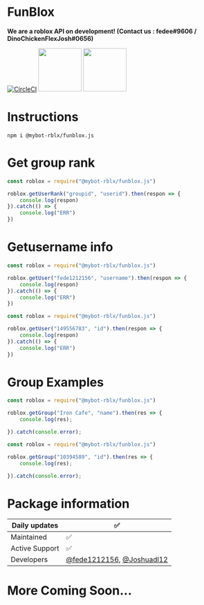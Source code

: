 # FunBlox
**We are a roblox API on development! (Contact us : fedee#9606 / DinoChickenFlexJosh#0656)**

[![CircleCI](https://circleci.com/gh/mybot-rblx/FunBlox/tree/main.svg?style=svg)](https://circleci.com/gh/mybot-rblx/FunBlox/tree/main)   [<img src="https://i.ibb.co/S6XXfxW/0001-4390861584-20210716-002953-0000.png" width="100"/>](https://discord.gg/uxfTMgRmTt)  [<img src="https://i.ibb.co/41YjbCq/0001-4391443590-20210716-004829-0000.png" width="100"/>](https://www.npmjs.com/package/@mybot-rblx/funblox.js)




# Instructions

```
npm i @mybot-rblx/funblox.js
```
# Get group rank

```js
const roblox = require("@mybot-rblx/funblox.js")

roblox.getUserRank("groupid", "userid").then(respon => {
    console.log(respon)
}).catch(() => {
    console.log("ERR")
})
```

# Getusername info

```js
const roblox = require("@mybot-rblx/funblox.js")

roblox.getUser("fede1212156", "username").then(respon => {
    console.log(respon)
}).catch(() => {
    console.log("ERR")
})
```

```js
const roblox = require("@mybot-rblx/funblox.js")

roblox.getUser("149556783", "id").then(respon => {
    console.log(respon)
}).catch(() => {
    console.log("ERR")
})
```
# Group Examples

```js
const roblox = require("@mybot-rblx/funblox.js")

roblox.getGroup("Iron Cafe", "name").then(res => {
    console.log(res);

}).catch(console.error);
```

```js
const roblox = require("@mybot-rblx/funblox.js")

roblox.getGroup("10394589", "id").then(res => {
    console.log(res);

}).catch(console.error);

```

# Package information
| Daily updates  | ✅ |
| ------- | ------------------ |
| Maintained  | ✅ |
| Active Support   | ✅        |
| Developers | [@fede1212156](https://www.roblox.com/users/835364986/profile), [@Joshuadl12](https://www.roblox.com/users/156711358/profile) |


# More Coming Soon...
